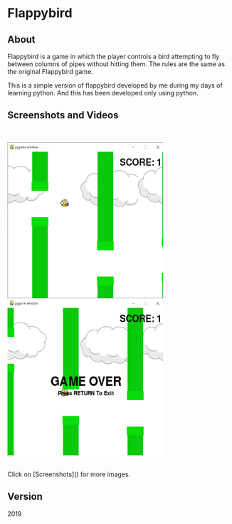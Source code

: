 # Flappybird

## About
<p>Flappybird is a game in which the player controls a bird attempting to fly between columns of pipes without hitting them. The rules are the same as the original Flappybird game.</p>

<p>This is a simple version of flappybird developed by me during my days of learning python. And this has been developed only using python.</p>

## Screenshots and Videos
<br>
<p>
  <img src="Screenshots/Screenshot (149).png" height="350" width="350">
  <img src="Screenshots/Screenshot (147).png" height="350" width="350">
</p>
<br>
Click on [Screenshots]() for more images.

## Version
2019
